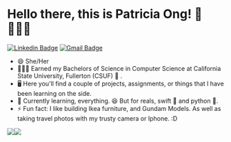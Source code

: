 # Hello there, this is Patricia Ong! 👋🙋🏻‍♀️

[![Linkedin Badge](https://img.shields.io/badge/-patriciaong977-blue?style=flat&logo=Linkedin&logoColor=white&link=https://www.linkedin.com/in/patriciaong977/)](https://www.linkedin.com/in/patriciaong977/)
[![Gmail Badge](https://img.shields.io/badge/-ong.patricia.xs-c14438?style=flat&logo=Gmail&logoColor=white&link=mailto:ong.patricia.xs@gmail.com)](mailto:ong.patricia.xs.com)

- 😄 She/Her
- 👩🏻‍🎓 Earned my Bachelors of Science in Computer Science at California State University, Fullerton (CSUF) 🐘 . 
- 🖥 Here you'll find a couple of projects, assignments, or things that I have been learning on the side. 
- 🌱 Currently learning, everything. 😆 But for reals, swift 🦜 and python 🐍. 
- ⚡ Fun fact: I like building Ikea furniture, and Gundam Models. As well as taking travel photos with my trusty camera or Iphone. :D


<div style="display:flex; flex-direction: row;">

<img class="img" src="https://github-readme-stats.vercel.app/api/top-langs/?username=patriciaong977&layout=compact&theme=blueberry"/>
<img class="img" src="https://github-readme-stats.vercel.app/api?username=patriciaong977&show_icons=true&theme=blueberry&hide=stars,issues"/>

</div>
